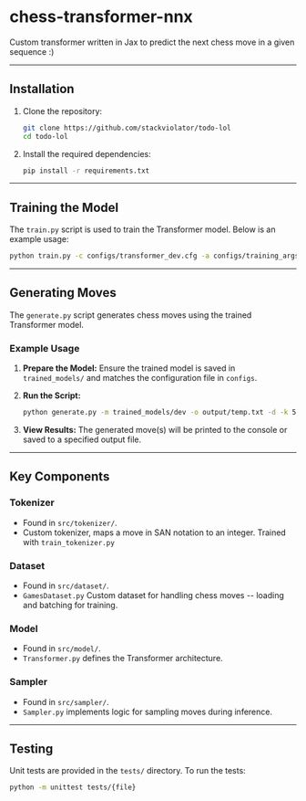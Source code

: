 # chess-transformer-nnx

Custom transformer written in Jax to predict the next chess move in a given sequence :)

---

## Installation

1. Clone the repository:
   ```bash
   git clone https://github.com/stackviolator/todo-lol
   cd todo-lol
   ```

2. Install the required dependencies:
   ```bash
   pip install -r requirements.txt
   ```

---

## Training the Model

The `train.py` script is used to train the Transformer model. Below is an example usage:

   ```bash
   python train.py -c configs/transformer_dev.cfg -a configs/training_args.cfg -t src/tokenizer/vocab.json -d
   ```

---

## Generating Moves

The `generate.py` script generates chess moves using the trained Transformer model.

### Example Usage

1. **Prepare the Model:**
   Ensure the trained model is saved in `trained_models/` and matches the configuration file in `configs`.

2. **Run the Script:**
   ```bash
   python generate.py -m trained_models/dev -o output/temp.txt -d -k 5
   ```

3. **View Results:**
   The generated move(s) will be printed to the console or saved to a specified output file.

---

## Key Components

### Tokenizer
- Found in `src/tokenizer/`.
- Custom tokenizer, maps a move in SAN notation to an integer. Trained with `train_tokenizer.py`

### Dataset
- Found in `src/dataset/`.
- `GamesDataset.py` Custom dataset for handling chess moves -- loading and batching for training.

### Model
- Found in `src/model/`.
- `Transformer.py` defines the Transformer architecture.

### Sampler
- Found in `src/sampler/`.
- `Sampler.py` implements logic for sampling moves during inference.

---

## Testing

Unit tests are provided in the `tests/` directory. To run the tests:
```bash
python -m unittest tests/{file}
```
